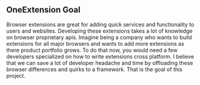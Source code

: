 ## OneExtension Goal

Browser extensions are great for adding quick services and functionality to
users and websites. Developing these extensions takes a lot of knowledge on
browser proprietary apis. Imagine being a company who wants to build extensions
for all major browsers and wants to add more extensions as there product
portfolio grows. To do that now, you would need a few developers specialized on
how to write extensions cross platform. I believe that we can save a lot of
developer headache and time by offloading these browser differences and quirks
to a framework. That is the goal of this project.
